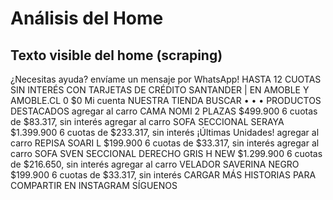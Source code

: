 # Análisis del Home

## Texto visible del home (scraping)

¿Necesitas ayuda? envíame un mensaje por WhatsApp!
HASTA 12 CUOTAS SIN INTERÉS CON TARJETAS DE CRÉDITO SANTANDER | EN AMOBLE Y AMOBLE.CL 	0 $0
Mi cuenta
NUESTRA TIENDA
BUSCAR
•
•
•
PRODUCTOS DESTACADOS
agregar al carro
CAMA NOMI 2 PLAZAS
$499.900
6 cuotas de $83.317, sin interés
agregar al carro
SOFA SECCIONAL SERAYA
$1.399.900
6 cuotas de $233.317, sin interés
¡Últimas Unidades!
agregar al carro
REPISA SOARI L
$199.900
6 cuotas de $33.317, sin interés
agregar al carro
SOFA SVEN SECCIONAL DERECHO GRIS H NEW
$1.299.900
6 cuotas de $216.650, sin interés
agregar al carro
VELADOR SAVERINA NEGRO
$199.900
6 cuotas de $33.317, sin interés
CARGAR MÁS
HISTORIAS PARA COMPARTIR EN INSTAGRAM
SÍGUENOS